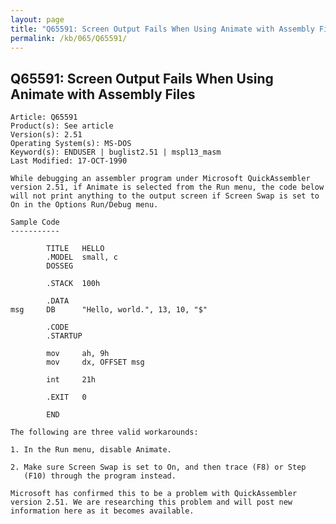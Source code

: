 ```yaml
---
layout: page
title: "Q65591: Screen Output Fails When Using Animate with Assembly Files"
permalink: /kb/065/Q65591/
---
```


## Q65591: Screen Output Fails When Using Animate with Assembly Files

	Article: Q65591
	Product(s): See article
	Version(s): 2.51
	Operating System(s): MS-DOS
	Keyword(s): ENDUSER | buglist2.51 | mspl13_masm
	Last Modified: 17-OCT-1990
	
	While debugging an assembler program under Microsoft QuickAssembler
	version 2.51, if Animate is selected from the Run menu, the code below
	will not print anything to the output screen if Screen Swap is set to
	On in the Options Run/Debug menu.
	
	Sample Code
	-----------
	
	        TITLE   HELLO
	        .MODEL  small, c
	        DOSSEG
	
	        .STACK  100h
	
	        .DATA
	msg     DB      "Hello, world.", 13, 10, "$"
	
	        .CODE
	        .STARTUP
	
	        mov     ah, 9h
	        mov     dx, OFFSET msg
	
	        int     21h
	
	        .EXIT   0
	
	        END
	
	The following are three valid workarounds:
	
	1. In the Run menu, disable Animate.
	
	2. Make sure Screen Swap is set to On, and then trace (F8) or Step
	   (F10) through the program instead.
	
	Microsoft has confirmed this to be a problem with QuickAssembler
	version 2.51. We are researching this problem and will post new
	information here as it becomes available.

